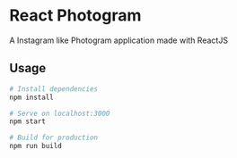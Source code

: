 # React Photogram

A Instagram like Photogram application made with ReactJS

## Usage

```bash 
# Install dependencies
npm install

# Serve on localhost:3000
npm start

# Build for production
npm run build
```
